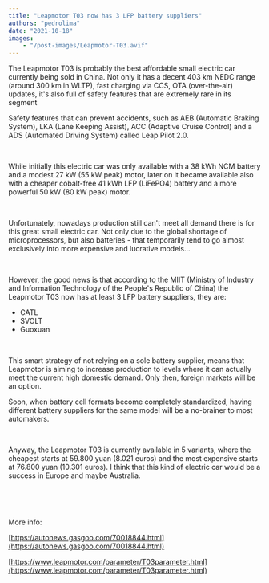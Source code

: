 ```yaml
---
title: "Leapmotor T03 now has 3 LFP battery suppliers"
authors: "pedrolima"
date: "2021-10-18"
images: 
    - "/post-images/Leapmotor-T03.avif"
---
```


The Leapmotor T03 is probably the best affordable small electric car currently being sold in China. Not only it has a decent 403 km NEDC range (around 300 km in WLTP), fast charging via CCS, OTA (over-the-air) updates, it's also full of safety features that are extremely rare in its segment

Safety features that can prevent accidents, such as AEB (Automatic Braking System), LKA (Lane Keeping Assist), ACC (Adaptive Cruise Control) and a ADS (Automated Driving System) called Leap Pilot 2.0.

 

While initially this electric car was only available with a 38 kWh NCM battery and a modest 27 kW (55 kW peak) motor, later on it became available also with a cheaper cobalt-free 41 kWh LFP (LiFePO4) battery and a more powerful 50 kW (80 kW peak) motor.

 

Unfortunately, nowadays production still can't meet all demand there is for this great small electric car. Not only due to the global shortage of microprocessors, but also batteries - that temporarily tend to go almost exclusively into more expensive and lucrative models...

 

However, the good news is that according to the MIIT (Ministry of Industry and Information Technology of the People's Republic of China) the Leapmotor T03 now has at least 3 LFP battery suppliers, they are:

- CATL
- SVOLT
- Guoxuan

 

This smart strategy of not relying on a sole battery supplier, means that Leapmotor is aiming to increase production to levels where it can actually meet the current high domestic demand. Only then, foreign markets will be an option.

Soon, when battery cell formats become completely standardized, having different battery suppliers for the same model will be a no-brainer to most automakers.

 

Anyway, the Leapmotor T03 is currently available in 5 variants, where the cheapest starts at 59.800 yuan (8.021 euros) and the most expensive starts at 76.800 yuan (10.301 euros). I think that this kind of electric car would be a success in Europe and maybe Australia.

 

 

More info:

[https://autonews.gasgoo.com/70018844.html](https://autonews.gasgoo.com/70018844.html)

[https://www.leapmotor.com/parameter/T03parameter.html](https://www.leapmotor.com/parameter/T03parameter.html)
